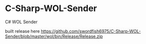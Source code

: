 # C-Sharp-WOL-Sender
C# WOL Sender


built release here https://github.com/swordfish6975/C-Sharp-WOL-Sender/blob/master/wol/bin/Release/Release.zip
